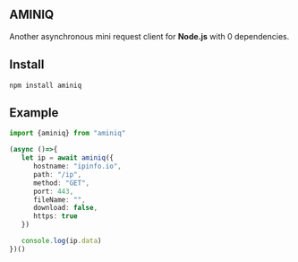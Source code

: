 ## AMINIQ

Another asynchronous mini request client for **Node.js** with 0 dependencies.


## Install
``npm install aminiq``

## Example
```typescript
import {aminiq} from "aminiq"

(async ()=>{
   let ip = await aminiq({
      hostname: "ipinfo.io",
      path: "/ip",
      method: "GET",
      port: 443,
      fileName: "",
      download: false,
      https: true
   })

   console.log(ip.data)
})()
```